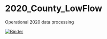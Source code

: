 # 2020_County_LowFlow
 Operational 2020 data processing

 [![Binder](https://mybinder.org/badge_logo.svg)](https://mybinder.org/v2/gh/5025-Main/2020_County_LowFlow/master?filepath=https%3A%2F%2Fgithub.com%2F5025-Main%2F2020_County_LowFlow%2Fblob%2Fmaster%2FPython_code%2FJupyter%2520notebook%2F2020%2520Low%2520Flow%2520Data%2520Processing.ipynb)